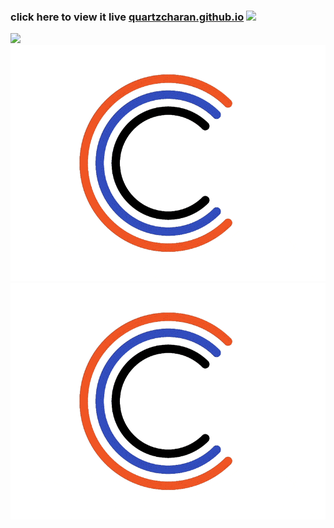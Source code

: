 ### click here to view it live [quartzcharan.github.io][website] <img src="https://media.giphy.com/media/hvRJCLFzcasrR4ia7z/giphy.gif" width="25px">

[website]: https://quartzcharan.github.io/

<img  src="https://github.com/IBM-EPBL/IBM-Project-12643-1659456299
Public
" />
<img  src="https://github.com/charanquartz/charanquartz/blob/main/c.gif" />
<img  src="https://github.com/charanquartz/charanquartz/blob/main/c.gif" />